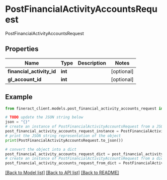 # PostFinancialActivityAccountsRequest

PostFinancialActivityAccountsRequest

## Properties

Name | Type | Description | Notes
------------ | ------------- | ------------- | -------------
**financial_activity_id** | **int** |  | [optional] 
**gl_account_id** | **int** |  | [optional] 

## Example

```python
from fineract_client.models.post_financial_activity_accounts_request import PostFinancialActivityAccountsRequest

# TODO update the JSON string below
json = "{}"
# create an instance of PostFinancialActivityAccountsRequest from a JSON string
post_financial_activity_accounts_request_instance = PostFinancialActivityAccountsRequest.from_json(json)
# print the JSON string representation of the object
print(PostFinancialActivityAccountsRequest.to_json())

# convert the object into a dict
post_financial_activity_accounts_request_dict = post_financial_activity_accounts_request_instance.to_dict()
# create an instance of PostFinancialActivityAccountsRequest from a dict
post_financial_activity_accounts_request_from_dict = PostFinancialActivityAccountsRequest.from_dict(post_financial_activity_accounts_request_dict)
```
[[Back to Model list]](../README.md#documentation-for-models) [[Back to API list]](../README.md#documentation-for-api-endpoints) [[Back to README]](../README.md)


